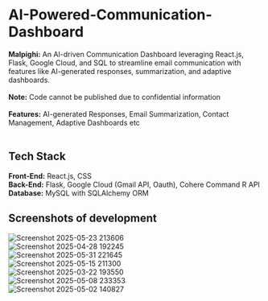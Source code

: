 # AI-Powered-Communication-Dashboard
**Malpighi:**
An AI-driven Communication Dashboard leveraging React.js, Flask, Google Cloud, and SQL to streamline email communication with features like AI-generated responses, summarization, and adaptive dashboards.
<br/><br/>
**Note:** 
Code cannot be published due to confidential information
<br/><br/>
**Features:** AI-generated Responses, Email Summarization, Contact Management, Adaptive Dashboards etc
<br/><br/>
## Tech Stack
**Front-End:** React.js, CSS
<br/>
**Back-End:** Flask, Google Cloud (Gmail API, Oauth), Cohere Command R API
<br/>
**Database:** MySQL with SQLAlchemy ORM
<br/>
## Screenshots of development
![Screenshot 2025-05-23 213606](https://github.com/user-attachments/assets/b2ae600d-38ef-48b1-95ec-3213dd61d77f)
<br/>
![Screenshot 2025-04-28 192245](https://github.com/user-attachments/assets/1f57fb72-56d9-4946-bfab-913842321e87)
<br/>
![Screenshot 2025-05-31 221645](https://github.com/user-attachments/assets/66821883-b98e-4f3e-86d9-95c90bb5044c)
<br/>
![Screenshot 2025-05-15 211300](https://github.com/user-attachments/assets/4279f622-a2eb-448b-9023-a1ff7a34c9d7)
<br/>
![Screenshot 2025-03-22 193550](https://github.com/user-attachments/assets/3380709d-80d3-4745-8d99-14d61717e747)
<br/>
![Screenshot 2025-05-08 233353](https://github.com/user-attachments/assets/af729497-7adc-4127-85b2-02565b7bf378)
<br/>
![Screenshot 2025-05-02 140827](https://github.com/user-attachments/assets/62e150dd-edee-461b-b495-d76b7638b896)
<br/>
